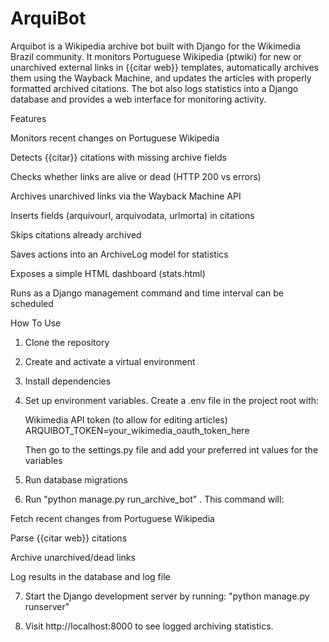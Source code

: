 # ArquiBot

Arquibot is a Wikipedia archive bot built with Django for the Wikimedia Brazil community.
It monitors Portuguese Wikipedia (ptwiki) for new or unarchived external links in {{citar web}} templates, automatically archives them using the Wayback Machine, and updates the articles with properly formatted archived citations. The bot also logs statistics into a Django database and provides a web interface for monitoring activity.

Features

Monitors recent changes on Portuguese Wikipedia

Detects {{citar}} citations with missing archive fields

Checks whether links are alive or dead (HTTP 200 vs errors)

Archives unarchived links via the Wayback Machine API

Inserts fields (arquivourl, arquivodata, urlmorta) in citations

Skips citations already archived

Saves actions into an ArchiveLog model for statistics

Exposes a simple HTML dashboard (stats.html)

Runs as a Django management command and time interval can be scheduled

How To Use
1. Clone the repository

2. Create and activate a virtual environment

3. Install dependencies

4. Set up environment variables. Create a .env file in the project root with:

    Wikimedia API token (to allow for editing articles)
    ARQUIBOT_TOKEN=your_wikimedia_oauth_token_here

    Then go to the settings.py file and add your preferred int values for the variables

5. Run database migrations

6. Run "python manage.py run_archive_bot" . This command will:

Fetch recent changes from Portuguese Wikipedia

Parse {{citar web}} citations

Archive unarchived/dead links

Log results in the database and log file

7. Start the Django development server by running: "python manage.py runserver"

8. Visit http://localhost:8000 to see logged archiving statistics.

